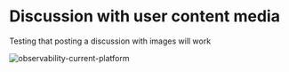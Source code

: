 <!-- 
author: philip-gai
repository: https://github.com/philip-gai/announcement-drafter-demo
team: https://github.com/orgs/elastico-group/teams/everyone
category: https://github.com/philip-gai/announcement-drafter-demo/discussions/categories/announcements
-->

# Discussion with user content media

Testing that posting a discussion with images will work

![observability-current-platform](https://user-images.githubusercontent.com/17363579/137337542-3a1bb39d-7f4d-40fc-a9ee-7727debf1675.png)
